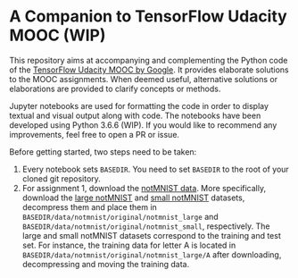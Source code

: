 A Companion to TensorFlow Udacity MOOC (WIP)
==========================================================================================

This repository aims at accompanying and complementing the Python code of the [TensorFlow Udacity MOOC by Google](https://www.udacity.com/course/viewer#!/c-ud730). It provides elaborate solutions to the MOOC assignments. When deemed useful, alternative solutions or elaborations are provided to clarify concepts or methods.

Jupyter notebooks are used for formatting the code in order to display textual and visual output along with code. The notebooks have been developed using Python 3.6.6 (WIP). If you would like to recommend any improvements, feel free to open a PR or issue.

Before getting started, two steps need to be taken:

1. Every notebook sets `BASEDIR`. You need to set `BASEDIR` to the root of your cloned git repository.
2. For assignment 1, download the [notMNIST data](http://yaroslavvb.blogspot.co.uk/2011/09/notmnist-dataset.html). More specifically, download the [large notMNIST](http://yaroslavvb.com/upload/notMNIST/notMNIST_large.tar.gz) and [small notMNIST](http://yaroslavvb.com/upload/notMNIST/notMNIST_small.tar.gz) datasets, decompress them and place them in `BASEDIR/data/notmnist/original/notmnist_large` and `BASEDIR/data/notmnist/original/notmnist_small`, respectively. The large and small notMNIST datasets correspond to the training and test set. For instance, the training data for letter A is located in `BASEDIR/data/notmnist/original/notmnist_large/A` after downloading, decompressing and moving the training data.
